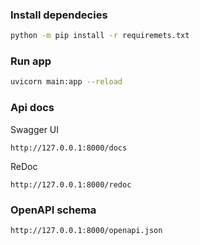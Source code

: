 ### Install dependecies

```sh
python -m pip install -r requiremets.txt
```

### Run app

```sh
uvicorn main:app --reload
```

### Api docs

Swagger UI

```text
http://127.0.0.1:8000/docs
```

ReDoc

```text
http://127.0.0.1:8000/redoc
```

### OpenAPI schema

```text
http://127.0.0.1:8000/openapi.json
```